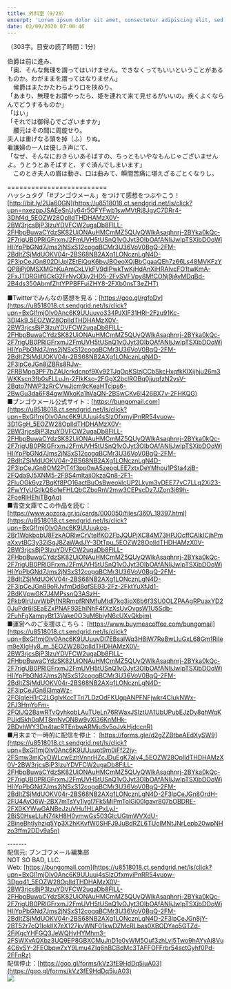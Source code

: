 ```yaml
---
title: 外科室（9/29）
excerpt: 'Lorem ipsum dolor sit amet, consectetur adipiscing elit, sed do eiusmod tempor incididunt ut labore et dolore magna aliqua. Praesent elementum facilisis leo vel fringilla est ullamcorper eget. At imperdiet dui accumsan sit amet nulla facilisi morbi tempus.'
date: 02/09/2020 07:00:46
---
```


（303字。目安の読了時間：1分）  
  
伯爵は前に進み、  
「奥、そんな無理を謂ってはいけません。できなくってもいいということがあるものか。わがままを謂ってはなりません」  
　侯爵はまたかたわらより口を挟めり。  
「あまり、無理をお謂やったら、姫を連れて来て見せるがいいの。疾くよくならんでどうするものか」  
「はい」  
「それでは御得心でございますか」  
　腰元はその間に周旋せり。  
夫人は重げなる頭を掉（ふ）りぬ。  
看護婦の一人は優しき声にて、  
「なぜ、そんなにおきらいあそばすの、ちっともいやなもんじゃございませんよ。うとうとあそばすと、すぐ済んでしまいます」  
　このとき夫人の眉は動き、口は曲みて、瞬間苦痛に堪えざるごとくなりし。  
  
\=========================  
ハッシュタグ「#ブンゴウメール」をつけて感想をつぶやこう！　  
[http://bit.ly/2Ua60GN](https://u8518018.ct.sendgrid.net/ls/click?upn=nxezppJSAEeSnUy64r5OFYFwb1swMVtRj8JgyC7DRr4-3Dhf4d_5EOZW28OpIldTHDHAMzX0V-2BW3rjcsBjP3IzuYDVFCW2ugaDb8FlLL-2FHbpBuwaCYdzSK82UiONAuHMCmMZ5QUyQWlkAsaqhnrj-2BYka0kQc-2F7rigUB0PRlGFrxmJ2FmUVH5tUSnQ1vOJyt3OIbOAfANIjJwIpTSXibDOqWjHIiYpPbGNd7Jms2jNSxS12cogqBCMr3U36VoV0BgQ-2FM-2BdItZSjMdUOKV04r-2BS68NB2AXg1LONcznLgN4D-2F3lpCeJGn802DlJplZEtEiQqK6bvJBOeoXQjBbCgaaQEh7z66Ls48MVKFzYQP8jPj0MSXMGhKuAmCkLVkFV9dIPwkTwKjHdAnXiHRAlvcFO1twKmA-2FxJTDRGlif6CkG2FrNyODjy2HD5-2FvSVFVpy8MfCONj9jAyMDqBd-2B4ds350AbmfZhtYPPBFFuiZHY8-2FXb0nsT3eZHT)  
  
■Twitterでみんなの感想を見る：[https://goo.gl/rgfoDv](https://u8518018.ct.sendgrid.net/ls/click?upn=BxGl1mjOlv0Anc6K9UUuuvo334PJXlF31HRI-2Fzu91Kc-3DI4k9_5EOZW28OpIldTHDHAMzX0V-2BW3rjcsBjP3IzuYDVFCW2ugaDb8FlLL-2FHbpBuwaCYdzSK82UiONAuHMCmMZ5QUyQWlkAsaqhnrj-2BYka0kQc-2F7rigUB0PRlGFrxmJ2FmUVH5tUSnQ1vOJyt3OIbOAfANIjJwIpTSXibDOqWjHIiYpPbGNd7Jms2jNSxS12cogqBCMr3U36VoV0BgQ-2FM-2BdItZSjMdUOKV04r-2BS68NB2AXg1LONcznLgN4D-2F3lpCeJGn8jZBRs8RJw-2FRBMpg3PF7bZAUcrkdcnpf9Xv92TJqOpKSlzjCCbSkcHxqfkKIXijhju26m3WKKscn3fb0sFLLuJn-2FIkKso-2FGgX2bclROBq0jjuqfzN2vsV-2Bqto7NWP3zRrCVwJjcm9cKeaHTcjps6-2BwGu3da6F84gwlWkoKa1hVaQN-2BSwCKv6I426BX7v-2FHKQG)  
■ブンゴウメール公式サイト：[https://bungomail.com](https://u8518018.ct.sendgrid.net/ls/click?upn=BxGl1mjOlv0Anc6K9UUuuj4sSlzOfxmyiPnRR54vuow-3D1GgH_5EOZW28OpIldTHDHAMzX0V-2BW3rjcsBjP3IzuYDVFCW2ugaDb8FlLL-2FHbpBuwaCYdzSK82UiONAuHMCmMZ5QUyQWlkAsaqhnrj-2BYka0kQc-2F7rigUB0PRlGFrxmJ2FmUVH5tUSnQ1vOJyt3OIbOAfANIjJwIpTSXibDOqWjHIiYpPbGNd7Jms2jNSxS12cogqBCMr3U36VoV0BgQ-2FM-2BdItZSjMdUOKV04r-2BS68NB2AXg1LONcznLgN4D-2F3lpCeJGn8OM2PtT4f3pp0wA5zepgLEE7xtxDeYMhpu1PSta4zjB-2FQda9J5XNM5-2F9S4mItajiOkzaQn8-2F1-2FluOGk6yz7BqKf8PO16actBuOsBweoklcUP2Lkym3vDEE77vC7LLq2Xi23-2FwYfyUGtlkQ8o1eFHLQbCZboRnV2mw3CEPscDz7JZon3i69h-2FoeRIHEhiTBgAq)  
■青空文庫でこの作品を読む：[https://www.aozora.gr.jp/cards/000050/files/360\_19397.html](https://u8518018.ct.sendgrid.net/ls/click?upn=BxGl1mjOlv0Anc6K9UUuukcg-2Br1WqkbqbU8FzkAORlwCrVtelfKO2FbJQUPjXC84M73HPJOcffCAlkICjhPmaXxvtBC3y32iSgJ8ZaWAdJY-3DtTpu_5EOZW28OpIldTHDHAMzX0V-2BW3rjcsBjP3IzuYDVFCW2ugaDb8FlLL-2FHbpBuwaCYdzSK82UiONAuHMCmMZ5QUyQWlkAsaqhnrj-2BYka0kQc-2F7rigUB0PRlGFrxmJ2FmUVH5tUSnQ1vOJyt3OIbOAfANIjJwIpTSXibDOqWjHIiYpPbGNd7Jms2jNSxS12cogqBCMr3U36VoV0BgQ-2FM-2BdItZSjMdUOKV04r-2BS68NB2AXg1LONcznLgN4D-2F3lpCeJGn89oRJyfmDd8qfSE93-2Fz-2FktYuXfJd1-2BdKVpwGK7J4MPssnQ3ASzH-2Fkb9IrUuvWbPjfNRRmpfRNMfuMtdl7kg3ioX6b6f3SU0OLZPAAgRPuaxYD20JuPdr6lSEaEZxPNAF93EhINhF4fXzXsUvOvgsW1U5Sdb-2FuhFgXampyBt13Vake0O3uM6biyN6cUXvQkbjm)  
■運営へのご支援はこちら： [https://www.buymeacoffee.com/bungomail](https://u8518018.ct.sendgrid.net/ls/click?upn=BxGl1mjOlv0Anc6K9UUuuvDl7EBsalWq3HBiW7ReBwLluGxL68Gm1RiIem9eXlgHy8_m_5EOZW28OpIldTHDHAMzX0V-2BW3rjcsBjP3IzuYDVFCW2ugaDb8FlLL-2FHbpBuwaCYdzSK82UiONAuHMCmMZ5QUyQWlkAsaqhnrj-2BYka0kQc-2F7rigUB0PRlGFrxmJ2FmUVH5tUSnQ1vOJyt3OIbOAfANIjJwIpTSXibDOqWjHIiYpPbGNd7Jms2jNSxS12cogqBCMr3U36VoV0BgQ-2FM-2BdItZSjMdUOKV04r-2BS68NB2AXg1LONcznLgN4D-2F3lpCeJGn8l3maWz-2FGlgIeH1rC2LGglvKccTTri7LDzOdFKUgpANPFNFjwkr4CIukNWx-2FJ3HmYoFm-2FQlJQ2BawRTvQyhkobLAuTUeLn76RWaxJSlztUA1UbUPubEJzDy8qhWqKPUidSkh0qMT8mNyON8w9yXI36KnMHk-2BDvhWY3Dn4tacRTEnbwARMiuSv5oJvkHjdccnR)  
■月末まで一時的に配信を停止： [https://forms.gle/d2gZZBtbeAEdXySW9](https://u8518018.ct.sendgrid.net/ls/click?upn=BxGl1mjOlv0Anc6K9UUuuot9m0iFf22jy-2FSmw3mjCyOWLcwEzhVnnrHZcJDuEgK7aIy4_5EOZW28OpIldTHDHAMzX0V-2BW3rjcsBjP3IzuYDVFCW2ugaDb8FlLL-2FHbpBuwaCYdzSK82UiONAuHMCmMZ5QUyQWlkAsaqhnrj-2BYka0kQc-2F7rigUB0PRlGFrxmJ2FmUVH5tUSnQ1vOJyt3OIbOAfANIjJwIpTSXibDOqWjHIiYpPbGNd7Jms2jNSxS12cogqBCMr3U36VoV0BgQ-2FM-2BdItZSjMdUOKV04r-2BS68NB2AXg1LONcznLgN4D-2F3lpCeJGn8OrdH-2FU4AyO6W-2BX7mTsYy1lygl7Fk5MjPmTolGi00lgavr807bOBDRE-2FX0KYWwGANBeJzuVHu1HLAPxLyJ-2BiS0HseLIuN74kH8H0ymwGs503GIcUGtmWVXdU-2BineBhtIyhziq5Yp3X2hKKvfW0SHFJ9JuBdRZL6TUolMNtJNrLepb20wpNHzo3ffm2DDv9a5n)  
  
\-------  
配信元: ブンゴウメール編集部  
NOT SO BAD, LLC.  
Web: [https://bungomail.com](https://u8518018.ct.sendgrid.net/ls/click?upn=BxGl1mjOlv0Anc6K9UUuuj4sSlzOfxmyiPnRR54vuow-3Dpq41_5EOZW28OpIldTHDHAMzX0V-2BW3rjcsBjP3IzuYDVFCW2ugaDb8FlLL-2FHbpBuwaCYdzSK82UiONAuHMCmMZ5QUyQWlkAsaqhnrj-2BYka0kQc-2F7rigUB0PRlGFrxmJ2FmUVH5tUSnQ1vOJyt3OIbOAfANIjJwIpTSXibDOqWjHIiYpPbGNd7Jms2jNSxS12cogqBCMr3U36VoV0BgQ-2FM-2BdItZSjMdUOKV04r-2BS68NB2AXg1LONcznLgN4D-2F3lpCeJGn8jY-2BT52r7cQ1IokIlX7eX127kvWNF01kwDZMcRLbas0XBODYao5GTZd-2FjKgcYHFGQ3JeWQHyHYMhm3-2FSWXvAQXbz3UQ9EP8GBXCMuJnD1e0yWM5Ouf3zhLvl5Two9hAYyAj8Vu4C6vSY-2FEObpwZxY9Lmu4ZIq6nBCBdMc3TAFFOFFrbr54sctGyhf0Pd-2FFnRz)  
配信停止：[https://goo.gl/forms/kVz3fE9HdDq5iuA03](https://goo.gl/forms/kVz3fE9HdDq5iuA03)  
![](https://u8518018.ct.sendgrid.net/wf/open?upn=ypZaqTjaYrwJSsa-2BLe7H7RcvxSux8rtM6dMtnptkxLQMLiJbmQ03whDMSt9-2BvxM-2BKE6ujadHWCHS-2FYDUUXrKB1ko48yvbyCc0cRihB-2Fp5Bay9wjnwFFFSOMUGZ1XsQFLSw-2BcLxQJ-2FKCEDcoi1anZInkwvNGC65YB8ZyoP5EEh0u67MyJOXkj2LX4BQPegEr0BjmmzRoVst0VK-2BF1azBo1JIYUsbJYxnGRYRpKggnDL5zjUKDp6GalBDYqqFhcFj1yVDbjfDJeq7jZGXVQcmJ0KXnmWTGln76uoU9q1WdPmNlhK33Ff4TXpegFoubrOlyMBwAf1WoyuTWeshr-2FOYsmVzlyW3tlf1YEBWXsRwhAuuNL21-2FRhejpVRXqEIusdPgPopXovq-2Fi2YgnTsQsGiERx8kddK-2Bj9XXniW-2BgFzDcp8iT0IEiIVVWFnKtyfnT5xoHUvvI9A3hZx4VRen8Rzv8g-3D-3D)